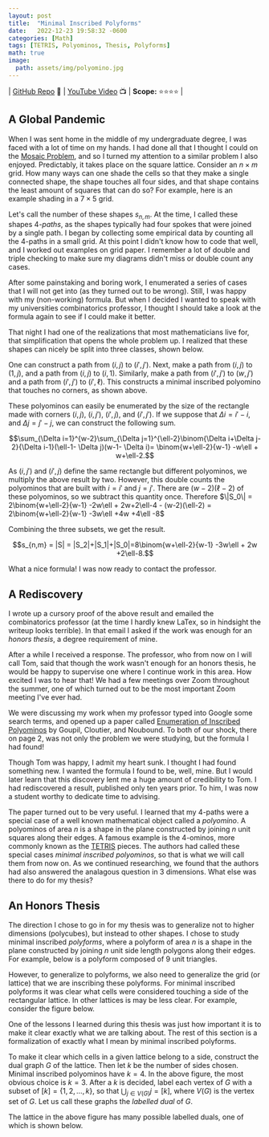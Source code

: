 ```yaml
---
layout: post
title:  "Minimal Inscribed Polyforms"
date:   2022-12-23 19:58:32 -0600
categories: [Math]
tags: [TETRIS, Polyominos, Thesis, Polyforms]
math: true
image:
  path: assets/img/polyomino.jpg
---
```


| [GitHub Repo](https://github.com/JackHanke/minimal-inscribed-polyforms) 👾 | [YouTube Video](https://www.youtube.com/watch?v=8N80EbXVUU0) 📺 | **Scope:** ⭐⭐⭐⭐ |

## A Global Pandemic

When I was sent home in the middle of my undergraduate degree, I was faced with a lot of time on my hands. I had done all that I thought I could on the [Mosaic Problem](https://jackhanke.github.io/jekyll/update/2025/01/23/mosaics.html), and so I turned my attention to a similar problem I also enjoyed. Predictably, it takes place on the square lattice. Consider an $n \times m$ grid. How many ways can one shade the cells so that they make a single connected shape, the shape touches all four sides, and that shape contains the least amount of squares that can do so? For example, here is an example shading in a $7 \times 5$ grid.

<div align=center>
    <script type="text/tikz">
    % setup
    \newcommand{\cell}[4]{\filldraw[gray!40] ( #1 , #2 ) rectangle ( #3 , #4 ); \draw[gray, thick] ( #1 , #2 ) rectangle ( #3 , #4 );}
    % actual image
    \begin{tikzpicture}
        \draw[step=1cm,color=gray, thick] (0,0) grid (7,5);
        \( \cell{0}{0}{1}{1} \)
        \( \cell{1}{0}{2}{1} \)
        \( \cell{1}{1}{2}{2} \)
        \( \cell{2}{1}{3}{2} \)
        \( \cell{3}{1}{4}{2} \)
        \( \cell{4}{1}{5}{2} \)
        \( \cell{4}{2}{5}{3} \)
        \( \cell{4}{3}{5}{4} \)
        \( \cell{4}{4}{5}{5} \)
        \( \cell{5}{2}{6}{3} \)
        \( \cell{6}{2}{7}{3} \)
    \end{tikzpicture}
    </script>
</div>

Let's call the number of these shapes $s_{n,m}$. At the time, I called these shapes $4$*-paths*, as the shapes typically had four spokes that were joined by a single path. I began by collecting some empirical data by counting all the $4$-paths in a small grid. At this point I didn't know how to code that well, and I worked out examples on grid paper. I remember a lot of double and triple checking to make sure my diagrams didn't miss or double count any cases. 

After some painstaking and boring work, I enumerated a series of cases that I will not get into (as they turned out to be wrong). Still, I was happy with my (non-working) formula. But when I decided I wanted to speak with my universities combinatorics professor, I thought I should take a look at the formula again to see if I could make it better. 

That night I had one of the realizations that most mathematicians live for, that simplification that opens the whole problem up. I realized that these shapes can nicely be split into three classes, shown below.

<div align=center>
    <script type="text/tikz">
    % setup
    \newcommand{\cell}[4]{\filldraw[gray!40] ( #1 , #2 ) rectangle ( #3 , #4 ); \draw[gray, thick] ( #1 , #2 ) rectangle ( #3 , #4 );}
    % actual image
    \begin{tikzpicture}[scale=2]
        \draw[step=0.5cm,color=gray,thick] (0,0) grid (2,2);
        \( \cell{0}{0}{0.5}{0.5} \);
        \( \cell{0.5}{0}{1}{0.5} \);
        \( \cell{0.5}{0.5}{1}{1} \);
        \( \cell{1}{0.5}{1.5}{1} \);
        \( \cell{1}{1}{1.5}{1.5} \);
        \( \cell{1.5}{1}{2}{1.5} \);
        \( \cell{1.5}{1.5}{2}{2} \);
        
        \draw[step=0.5cm,color=gray,thick] (3.5,0) grid (5.5,2);
        \draw[gray, thick] (3.5,0) -- (3.5,2);
        \( \cell{3.5}{0}{4}{0.5} \);
        \( \cell{4}{0}{4.5}{0.5} \);
        \( \cell{4}{0.5}{4.5}{1} \);
        \( \cell{4.5}{0.5}{5}{1} \);
        \( \cell{5}{0.5}{5.5}{1} \);
        \( \cell{4.5}{1}{5}{2} \);
        \( \cell{4.5}{1.5}{5}{2} \);
        
        \draw[step=0.5cm,color=gray,thick] (7,0) grid (9,2);
        \draw[gray, thick] (7,0) -- (7,2);
        \( \cell{7.5}{0.5}{8}{1} \);
        \( \cell{7}{0.5}{7.5}{1} \);
        \( \cell{7.5}{0}{8}{0.5} \);
        \( \cell{8}{0.5}{8.5}{1} \);
        \( \cell{8}{1}{8.5}{1.5} \);
        \( \cell{8}{1.5}{8.5}{2} \);
        \( \cell{8.5}{1}{9}{1.5} \);
    \end{tikzpicture}
    </script>
</div>

These classes, from left to right, are
- The shapes that contain $2$ or $3$ corners $S_2$
- The shapes that contain $1$ corner $S_1$
- The shapes that contain $0$ corners $S_0$

*Case 1.* We begin with $S_2$. Split $S_2$ into two subsets, $S_{T,2}$ and $S_{T,2}^c$ so that $S_{T,2} \cup S_{T,2}^c = S_2$. Let $S_{T,2}$ represent all polyominos that are "T-shaped", while $S_{T,2}^c$ will represent all polyominos that are not. Formally, the "T-shaped" polyominos are all polyominos that contain two adjacent corner cells and a perpendicular bar, as in the left polyomino in the figure below.

<div align=center>
    <script type="text/tikz">
    % setup
    \newcommand{\cell}[4]{\filldraw[gray!40] ( #1 , #2 ) rectangle ( #3 , #4 ); \draw[gray, thick] ( #1 , #2 ) rectangle ( #3 , #4 );}
    % actual image
    \begin{tikzpicture}[scale=2]
        \draw[step=0.5cm,color=gray,thick] (0,0) grid (2,2);
        \( \cell{0.5}{0}{1}{0.5} \);
        \( \cell{0.5}{0.5}{1}{1} \);
        \( \cell{0.5}{1}{1}{1.5} \);
        \( \cell{0}{1.5}{0.5}{2} \);
        \( \cell{0.5}{1.5}{1}{2} \);
        \( \cell{1}{1.5}{1.5}{2} \);
        \( \cell{1.5}{1.5}{2}{2} \);
        
        \draw[step=0.5cm,color=gray,thick] (3.5,0) grid (5.5,2);
        \draw[gray, thick] (3.5,0) -- (3.5,2);
        \( \cell{3.5}{0}{4}{0.5} \);
        \( \cell{3.5}{0.5}{4}{1} \);
        \( \cell{3.5}{1}{4}{1.5} \);
        \( \cell{3.5}{1.5}{4}{2} \);
        \( \cell{4}{1.5}{4.5}{2} \);
        \( \cell{4.5}{1.5}{5}{2} \);
        \( \cell{5}{1.5}{5.5}{2} \);
    \end{tikzpicture}
    </script>
</div>

For $\|S_{T,2}\|$ it is easy to see that $\|S_{T,2}\| = 2(w-2) + 2(\ell-2) = 2w+2\ell-8$, as there is a "T-shape" polyomino for every edge cell.

For $\|S_{T,2}^c\|$, suppose the bottom left cell of the $w \times \ell$ lattice is called $(1,1)$, and the top right cell $(w,\ell)$. The number of paths from $(1,1)$ to $(w,\ell)$ is the number of ways one can make $w-1$ unit steps right and $\ell -1$ unit steps up among $w + \ell -2$ total unit steps. This gives a total of $\binom{w+\ell-2}{w-1}$ paths from $(1,1)$ to $(w,\ell)$. As we can make the same argument for corners $(1,\ell)$ and $(w,1)$, we can conclude $\|S_{T,2}^c\| = 2\binom{w+\ell-2}{w-1}$. This gives us $\|S_2\| = \|S_{T,2}\| + \|S_{T,2}^c\| = 2\binom{w+\ell-2}{w-1} +2w+2\ell-8$.

*Case 2.* For $S_1$, suppose we choose corner $(1,1)$ and start a path to some cell $(i,j)$. Extending a path from $(i,j)$ to $(i,\ell)$ and from $(i,j)$ to $(w,j)$ creates a minimally inscribed polyomino that touches only one corner. In the case image above, $(i,j)=(3,1)$. Notice that $(i,j)$ must have $i \in [2,w-1]$, and $j \in [2,\ell-1]$, as otherwise the polyomino formed would have more than $1$ corner. Therefore, the total number of polyominos that touch only corner $(1,1)$ in $S_1$ is 
$$\sum_{i=2}^{w-1}\sum_{j=2}^{\ell-1} \binom{i+j-2}{i-1} = \binom{w+\ell-2}{w-1}-w-\ell+2.$$

As we can make the same argument starting with any corner, we have $\|S_1\| = 4\binom{w+\ell-2}{w-1}-4w-4\ell+8$

*Case 3.* Finally, consider $S_0$. Suppose we have two cells $(i,j)$ and $(i',j')$, with $i,i' \in [2,w-1]$ and $j,j' \in [2,\ell-1]$, $i \leq i'$ and $j \leq j'$. 

<div align=center>
    <script type="text/tikz">
    % setup
    \newcommand{\cell}[4]{\filldraw[gray!40] ( #1 , #2 ) rectangle ( #3 , #4 ); \draw[gray, thick] ( #1 , #2 ) rectangle ( #3 , #4 );}
    \newcommand{\cellred}[4]{\filldraw[red!60] ( #1 , #2 ) rectangle ( #3 , #4 ); \draw[gray, thick] ( #1 , #2 ) rectangle ( #3 , #4 );}
    % actual image
    \begin{tikzpicture}[scale=2]
        \draw[step=0.5cm,color=gray,thick] (0,0) grid (3.5,2.5);
        \( \cell{0}{0.5}{0.5}{1} \)
        \( \cell{0.5}{0}{1}{0.5} \)
        \( \cellred{0.5}{0.5}{1}{1} \)
        \( \cell{1}{0.5}{1.5}{1} \)
        \( \cell{1.5}{0.5}{2}{1} \)
        \( \cell{1.5}{1}{2}{1.5} \)
        \( \cell{2}{1}{2.5}{1.5} \)
        \( \cellred{2}{1.5}{2.5}{2} \)
        \( \cell{2}{2}{2.5}{2.5} \)
        \( \cell{2.5}{1.5}{3}{2} \)
        \( \cell{3}{1.5}{3.5}{2} \)
    \end{tikzpicture}
    </script>
</div>

One can construct a path from $(i,j)$ to $(i',j')$. Next, make a path from $(i,j)$ to $(1,j)$, and a path from $(i,j)$ to $(i,1)$. Similarly, make a path from $(i',j')$ to $(w,j')$ and a path from $(i',j')$ to $(i',\ell)$. This constructs a minimal inscribed polyomino that touches no corners, as shown above. 

These polyominos can easily be enumerated by the size of the rectangle made with corners $(i,j)$, $(i,j')$, $(i',j)$, and $(i',j')$. If we suppose that $\Delta i = i'-i$, and $\Delta j = j'-j$, we can construct the following sum.

$$\sum_{\Delta i=1}^{w-2}\sum_{\Delta j=1}^{\ell-2}\binom{\Delta i+\Delta j-2}{\Delta i-1}(\ell-1- \Delta j)(w-1- \Delta i)= \binom{w+\ell-2}{w-1} -w\ell + w+\ell-2.$$

As $(i,j')$ and $(i',j)$ define the same rectangle but different polyominos, we multiply the above result by two. However, this double counts the polyominos that are built with $i=i'$ and $j=j'$. There are $(w-2)(\ell-2)$ of these polyominos, so we subtract this quantity once. Therefore $\|S_0\| = 2\binom{w+\ell-2}{w-1} -2w\ell + 2w+2\ell-4 - (w-2)(\ell-2) = 2\binom{w+\ell-2}{w-1} -3w\ell +4w +4\ell -8$

Combining the three subsets, we get the result.

$$s_{n,m} = |S| = |S_2|+|S_1|+|S_0|=8\binom{w+\ell-2}{w-1} -3w\ell + 2w +2\ell-8.$$

What a nice formula! I was now ready to contact the professor.

## A Rediscovery

I wrote up a cursory proof of the above result and emailed the combinatorics professor (at the time I hardly knew LaTex, so in hindsight the writeup looks terrible). In that email I asked if the work was enough for an *honors thesis*, a degree requirement of mine. 

After a while I received a response. The professor, who from now on I will call Tom, said that though the work wasn't enough for an honors thesis, he would be happy to supervise one where I continue work in this area. How excited I was to hear that! We had a few meetings over Zoom throughout the summer, one of which turned out to be the most important Zoom meeting I've ever had. 

We were discussing my work when my professor typed into Google some search terms, and opened up a paper called [Enumeration of Inscribed Polyominos](https://www.researchgate.net/publication/281299307_Enumeration_of_inscribed_polyominos) by Goupil, Cloutier, and Noubound. To both of our shock, there on page 2, was not only the problem we were studying, but the formula I had found! 

Though Tom was happy, I admit my heart sunk. I thought I had found something new. I wanted the formula I found to be, well, mine. But I would later learn that this discovery lent me a huge amount of credibility to Tom. I had rediscovered a result, published only ten years prior. To him, I was now a student worthy to dedicate time to advising. 

The paper turned out to be very useful. I learned that my $4$-paths were a special case of a well known mathematical object called a *polyomino*. A polyominos of area $n$ is a shape in the plane constructed by joining $n$ unit squares along their edges. A famous example is the $4$-ominos, more commonly known as the [TETRIS](https://en.wikipedia.org/wiki/Tetris) pieces. The authors had called these special cases *minimal inscribed polyominos*, so that is what we will call them from now on. As we continued researching, we found that the authors had also answered the analagous question in $3$ dimensions. What else was there to do for my thesis?

## An Honors Thesis

The direction I chose to go in for my thesis was to generalize not to higher dimensions (polycubes), but instead to other shapes. I chose to study minimal inscribed *polyforms*, where a polyform of area $n$ is a shape in the plane constructed by joining $n$ unit side length polygons along their edges. For example, below is a polyform composed of $9$ unit triangles.

<div align=center>
    <script type="text/tikz">
    % setup
    \newcommand{\createtri}[6]{\filldraw[gray!40] ( #1 , #2 ) -- ( #3 , #4 ) -- ( #5 , #6 ) -- cycle; \draw[gray, thick] ( #1 , #2 ) -- ( #3 , #4 ) -- ( #5 , #6 ) -- cycle;}
    % actual image
    \begin{tikzpicture}[scale=1.5]
        \( \createtri{1}{0}{2}{0}{1.5}{0.866} \);
        \( \createtri{1.5}{0.866}{2.5}{0.866}{2}{1.732} \);
        \( \createtri{2}{1.732}{3}{1.732}{2.5}{2.598} \);
        \( \createtri{1}{1.732}{2}{1.732}{1.5}{2.598} \);
        \( \createtri{1.5}{0.866}{2.5}{0.866}{2}{0} \);
        \( \createtri{1.5}{0.866}{1}{1.732}{2}{1.732} \);
        \( \createtri{2.5}{0.866}{3}{1.732}{2}{1.732} \);
        \( \createtri{3}{1.732}{3.5}{2.598}{2.5}{2.598} \);
        \( \createtri{2}{0}{3}{0}{2.5}{0.866} \);
    \end{tikzpicture}
    </script>
</div>

However, to generalize to polyforms, we also need to generalize the grid (or lattice) that we are inscribing these polyforms. For minimal inscribed polyforms it was clear what cells were considered touching a side of the rectangular lattice. In other lattices is may be less clear. For example, consider the figure below. 

<div align=center>
    <script type="text/tikz">
    % setup
    \newcommand{\createtri}[6]{\filldraw[gray!40] ( #1 , #2 ) -- ( #3 , #4 ) -- ( #5 , #6 ) -- cycle; \draw[gray, thick] ( #1 , #2 ) -- ( #3 , #4 ) -- ( #5 , #6 ) -- cycle;}
    % actual image
    \begin{tikzpicture}[scale=1.5]
            %row 1
            \draw[gray, thick] (0,0.25) -- (0.433,0) -- (0.866,0.25) -- (0.866,0.75) -- (0.433,1) -- (0,0.75) -- (0,0.25);
            \draw[gray, thick] (0.866,0.25) -- (1.299,0) -- (1.732,0.25) -- (1.732,0.75) -- (1.299,1) -- (0.866,0.75) -- (0.866,0.25);
            \draw[gray, thick] (1.732,0.25) -- (2.165,0) -- (2.598,0.25) -- (2.598,0.75) -- (2.165,1) -- (1.732,0.75) -- (1.732,0.25);
            \draw[gray, thick] (2.598,0.25) -- (3.031,0) -- (3.464,0.25) -- (3.464,0.75) -- (3.031,1) -- (2.598,0.75) -- (2.598,0.25);
            %row 2
            \draw[gray, thick] (0.433,1) -- (0.866,0.75) -- (1.299,1) -- (1.299,1.5) -- (0.866,1.75) -- (0.433,1.5) -- (0.433,1);
            \draw[gray, thick] (1.299,1) -- (1.732,0.75) -- (2.165,1) -- (2.165,1.5) -- (1.732,1.75) -- (1.299,1.5) -- (1.299,1);
            \draw[gray, thick] (2.165,1) -- (2.598,0.75) -- (3.031,1) -- (3.031,1.5) -- (2.598,1.75) -- (2.165,1.5) -- (2.165,1);
            %row 3
            \draw[gray, thick] (0.866,1.75) -- (1.299,1.5) -- (1.732,1.75) -- (1.732,2.25) -- (1.299,2.5) -- (0.866,2.25) -- (0.866,1.75);
            \draw[gray, thick] (1.732,1.75) -- (2.165,1.5) -- (2.598,1.75) -- (2.598,2.25) -- (2.165,2.5) -- (1.732,2.25) -- (1.732,1.75);
            %row 4
            \draw[gray, thick] (1.299,2.5) -- (1.732,2.25) -- (2.165,2.5) -- (2.165,3) -- (1.732,3.25) -- (1.299,3) -- (1.299,2.5);
    \end{tikzpicture}
    </script>
</div>

One of the lessons I learned during this thesis was just how important it is to make it clear exactly what we are talking about. The rest of this section is a formalization of exactly what I mean by minimal inscribed polyforms. 

To make it clear which cells in a given lattice belong to a side, construct the dual graph $G$ of the lattice. Then let $k$ be the number of sides chosen. Minimal inscribed polyominos have $k=4$. In the above figure, the most obvious choice is $k=3$. After a $k$ is decided, label each vertex of $G$ with a subset of $[k]=\{1,2,\dots,k \}$, so that $\bigcup_{j \in V(G)} j = [k]$, where $V(G)$ is the vertex set of $G$. Let us call these graphs the *labelled dual* of $G$.

The lattice in the above figure has many possible labelled duals, one of which is shown below.

<div align=center>
    <script type="text/tikz">
    % setup
    \newcommand{\lablnode}[3]{\node[shape=circle,draw=white,fill=white, inner sep=0pt,minimum size=2pt] (A) at ( #1 , #2 ) {(#3)};}
    % actual image
    \begin{tikzpicture}[scale=1.5]
        \draw[gray, thick] (0,0) -- (3,0) -- (1.5,2.598) -- (0,0);
        %rows
        \draw[gray, thick] (0.5,0.866) -- (2.5,0.866);
        \draw[gray, thick] (1,1.732) -- (2,1.732);
        %big diagonals
        \draw[gray, thick] (1,1.732) -- (2,0);
        \draw[gray, thick] (2,1.732) -- (1,0);
        %small diagonals
        \draw[gray, thick] (1,0) -- (0.5,0.866);
        \draw[gray, thick] (2,0) -- (2.5,0.866);
        
        %nodes
        \( \lablnode{0}{0}{1,3} \)
        \( \lablnode{1}{0}{3} \)
        \( \lablnode{2}{0}{3} \)
        \( \lablnode{3}{0}{2,3} \)
        \( \lablnode{2}{1.732}{2} \)
        \( \lablnode{2.5}{0.866}{2} \)
        \( \lablnode{1.5}{2.598}{1,2} \)
        \( \lablnode{1}{1.732}{1} \)
        \( \lablnode{0.5}{0.866}{1} \)
        
        \( \lablnode{1.5}{0.866}{} \)
    \end{tikzpicture}
    </script>
</div>

Therefore, polyform inscription can be defined as follows. Suppose we have a labelled dual $G$. A given subgraph $G'$ is an *inscribed polyform* in $G$ if the following condition holds.

$$\bigcup_{j \in V(G')} j = [k]$$

Informally, the condition above says that the subgraph $G'$ touches all $k$ sides. Notice that the number of vertices in an inscribed polyform of $G$ can vary. If $A$ is an inscribed polyform, then $\|V(A)\| \in [m(G),\|V(G)\|]$.  Here $m(G)$ represents the minimum number of vertices for which the above holds, and can range from $1$ to $\|V(G)\|$, depending on the structure and labelling of $G$. Our focus is on the minimal inscribed polyforms, and so an inscribed polyform $A$ is *minimal* if $\|V(A)\| = m(G)$.  

Finally, we are concerned with the number of polyforms that are minimal. For a labelled graph $G$, let $\rho(G)$ denote the number of minimal inscribed polyforms. My thesis was then constructing families of labelled graphs $G$ and computing $\rho(G)$ for these families. 

## Results

My thesis was essentially a catalogue of $8$ of these families, and a few patterns I found among these families. This post will only hilight my favorite family from that catalogue. If you are interested in the other families for any of these results, please find my formal writeup of my results [here](https://github.com/JackHanke/minimal-inscribed-polyforms/blob/main/minnesota-sub/mjumsubmission.pdf).

My favorite family I enumerated was a triangle made of hexagons, where inscription meant touching all corner hexagons of the triangle. Let $\triangle_n$ represent a triangle with a side made up of $n$ hexagons. Below is an animation of all $41$ minimal inscribed polyforms in $\triangle_5$.

{:refdef: style="text-align: center;"}
![]({{ site.baseimg }}/assets/img/hex.gif)
{: refdef}

*Theorem 2.* The number of minimal inscribed polyforms $\rho(\triangle_n)$ for $n\geq 2$ is given by the following formula.

$$\rho(\triangle_n) = \binom{2(n-1)}{n-1} - \sum_{k=0}^{n-2}\binom{2k}{k}.$$

The proof of Theorem was very difficult for me to arrive at. I tried the methods I had used for the other families before it, and yet I couldn't identify the right approach. Only after months of thinking about the problem did I come to another one of those realizations that I live for. The path for this proof, namely the realization in the first sentence, came to me all at once when I was sitting on the couch. I am very happy to give the following argument.

*Proof.* Each unit hexagon in the triangle corresponds with a unique weak integer $3$-composition of $n-1$. The figure below shows the visual interpretation of the integer composition for the dark grey hexagon. The lengths of the $3$ light grey "spokes" are the components of the composition. Suppose the components of the composition are labelled $k_1$, $k_2$, and $k_3$. Then the figure below represents the cell for $k_1 = 2$, $k_2 = 1$, and $k_3 = 1$, read counter-clockwise around the dark grey hexagon. 

<div align=center>
    <script type="text/tikz">
    % setup
    \newcommand{\lablnode}[3]{\node[shape=circle,draw=white,fill=white, inner sep=0pt,minimum size=2pt] (A) at ( #1 , #2 ) {(#3)};}
    % actual image
    \begin{tikzpicture}[scale=1.5]
        \filldraw[gray!40] (1.732,0.25) -- (2.165,0) -- (2.598,0.25) -- (2.598,0.75) -- (2.165,1) -- (1.732,0.75) -- (1.732,0.25);

        \filldraw[gray!95] (2.165,1) -- (2.598,0.75) -- (3.031,1) -- (3.031,1.5) -- (2.598,1.75) -- (2.165,1.5) -- (2.165,1);
        \filldraw[gray!40] (3.031,1) -- (3.464,0.75) -- (3.897,1) -- (3.897,1.5) -- (3.464,1.75) -- (3.031,1.5) -- (3.031,1);

        \filldraw[gray!40] (1.732,1.75) -- (2.165,1.5) -- (2.598,1.75) -- (2.598,2.25) -- (2.165,2.5) -- (1.732,2.25) -- (1.732,1.75);

        \filldraw[gray!40] (1.299,2.5) -- (1.732,2.25) -- (2.165,2.5) -- (2.165,3) -- (1.732,3.25) -- (1.299,3) -- (1.299,2.5);

        %row 1
        \draw[gray, thick] (0,0.25) -- (0.433,0) -- (0.866,0.25) -- (0.866,0.75) -- (0.433,1) -- (0,0.75) -- (0,0.25);
        \draw[gray, thick] (0.866,0.25) -- (1.299,0) -- (1.732,0.25) -- (1.732,0.75) -- (1.299,1) -- (0.866,0.75) -- (0.866,0.25);
        \draw[gray, thick] (1.732,0.25) -- (2.165,0) -- (2.598,0.25) -- (2.598,0.75) -- (2.165,1) -- (1.732,0.75) -- (1.732,0.25);

        \draw[gray, thick] (2.598,0.25) -- (3.031,0) -- (3.464,0.25) -- (3.464,0.75) -- (3.031,1) -- (2.598,0.75) -- (2.598,0.25);
        \draw[gray, thick] (3.464,0.25) -- (3.897,0) -- (4.33,0.25) -- (4.33,0.75) -- (3.897,1) -- (3.464,0.75) -- (3.464,0.25);

        %row 2
        \draw[gray, thick] (0.433,1) -- (0.866,0.75) -- (1.299,1) -- (1.299,1.5) -- (0.866,1.75) -- (0.433,1.5) -- (0.433,1);
        \draw[gray, thick] (1.299,1) -- (1.732,0.75) -- (2.165,1) -- (2.165,1.5) -- (1.732,1.75) -- (1.299,1.5) -- (1.299,1);
        \draw[gray, thick] (2.165,1) -- (2.598,0.75) -- (3.031,1) -- (3.031,1.5) -- (2.598,1.75) -- (2.165,1.5) -- (2.165,1);
        \draw[gray, thick] (3.031,1) -- (3.464,0.75) -- (3.897,1) -- (3.897,1.5) -- (3.464,1.75) -- (3.031,1.5) -- (3.031,1);

        %row 3
        \draw[gray, thick] (0.866,1.75) -- (1.299,1.5) -- (1.732,1.75) -- (1.732,2.25) -- (1.299,2.5) -- (0.866,2.25) -- (0.866,1.75);
        \draw[gray, thick] (1.732,1.75) -- (2.165,1.5) -- (2.598,1.75) -- (2.598,2.25) -- (2.165,2.5) -- (1.732,2.25) -- (1.732,1.75);
        \draw[gray, thick] (2.598,1.75) -- (3.031,1.5) -- (3.464,1.75) -- (3.464,2.25) -- (3.031,2.5) -- (2.598,2.25) -- (2.598,1.75);

        %row 4
        \draw[gray, thick] (1.299,2.5) -- (1.732,2.25) -- (2.165,2.5) -- (2.165,3) -- (1.732,3.25) -- (1.299,3) -- (1.299,2.5);
        \draw[gray, thick] (2.165,2.5) -- (2.598,2.25) -- (3.031,2.5) -- (3.031,3) -- (2.598,3.25) -- (2.165,3) -- (2.165,2.5);

        %row 5
        \draw[gray, thick] (1.732,3.25) -- (2.165,3) -- (2.598,3.25) -- (2.598,3.75) -- (2.165,4) -- (1.732,3.75) -- (1.732,3.25);
    \end{tikzpicture}
    </script>
</div>

Notice that $k_i$ can be $0$, as there are cells in which one cannot extend a spoke in a certain direction (the dark grey hexagon being located on a side or corner). 

Using the spokes as guides, we can group paths from each corner to the dark grey hexagon. An example of this grouping is shown in the figure below.

<div align=center>
    <script type="text/tikz">
    % setup
    \newcommand{\lablnode}[3]{\node[shape=circle,draw=white,fill=white, inner sep=0pt,minimum size=2pt] (A) at ( #1 , #2 ) {(#3)};}
    % actual image
    \begin{tikzpicture}[scale=1.5]
        %polyform
        \filldraw[gray!60] (0,0.25) -- (0.433,0) -- (0.866,0.25) -- (1.299,0) -- (1.732,0.25) -- (2.165,0) -- (2.598,0.25)-- (2.598,0.75) -- (3.031,1) -- (3.031,1.5) -- (2.598,1.75) -- (2.165,1.5) -- (1.732,1.75) -- (1.299,1.5)  -- (0.866,1.75)-- (0.433,1.5) -- (0.433,1) -- (0.433,1) -- (0,0.75)  -- (0,0.25);

        \filldraw[gray!20] (2.165,1.5) -- (2.165,1) -- (2.598,0.75) -- (2.598,0.25) -- (3.031,0) -- (3.464,0.25) -- (3.897,0) -- (4.33,0.25) -- (4.33,0.75) -- (3.897,1) -- (3.897, 1.5) -- (3.464,1.75) -- (3.031,1.5) -- (3.031,1);

        \filldraw[gray!40] (3.464,1.75) -- (3.464,2.25) -- (3.031,2.5) -- (3.031,3) -- (2.598,3.25) -- (2.598,3.25) -- (2.598,3.75) -- (2.165,4) -- (1.732,3.75) -- (1.732,3.25) -- (1.732,3.25) -- (1.299,3) -- (1.299,2.5) -- (1.732, 2.25) -- (1.732, 1.75) -- (2.165,1.5) -- (2.598,1.75) -- (3.031,1.5) -- (3.464,1.75);

        \filldraw[gray!95] (2.165,1) -- (2.598,0.75) -- (3.031,1) -- (3.031,1.5) -- (2.598,1.75) -- (2.165,1.5) -- (2.165,1);

        %row 1
        \draw[gray, thick] (0,0.25) -- (0.433,0) -- (0.866,0.25) -- (0.866,0.75) -- (0.433,1) -- (0,0.75) -- (0,0.25);
        \draw[gray, thick] (0.866,0.25) -- (1.299,0) -- (1.732,0.25) -- (1.732,0.75) -- (1.299,1) -- (0.866,0.75) -- (0.866,0.25);
        \draw[gray, thick] (1.732,0.25) -- (2.165,0) -- (2.598,0.25) -- (2.598,0.75) -- (2.165,1) -- (1.732,0.75) -- (1.732,0.25);
        \draw[gray, thick] (2.598,0.25) -- (3.031,0) -- (3.464,0.25) -- (3.464,0.75) -- (3.031,1) -- (2.598,0.75) -- (2.598,0.25);
        \draw[gray, thick] (3.464,0.25) -- (3.897,0) -- (4.33,0.25) -- (4.33,0.75) -- (3.897,1) -- (3.464,0.75) -- (3.464,0.25);

        %row 2
        \draw[gray, thick] (0.433,1) -- (0.866,0.75) -- (1.299,1) -- (1.299,1.5) -- (0.866,1.75) -- (0.433,1.5) -- (0.433,1);
        \draw[gray, thick] (1.299,1) -- (1.732,0.75) -- (2.165,1) -- (2.165,1.5) -- (1.732,1.75) -- (1.299,1.5) -- (1.299,1);
        \draw[gray, thick] (2.165,1) -- (2.598,0.75) -- (3.031,1) -- (3.031,1.5) -- (2.598,1.75) -- (2.165,1.5) -- (2.165,1);
        \draw[gray, thick] (3.031,1) -- (3.464,0.75) -- (3.897,1) -- (3.897,1.5) -- (3.464,1.75) -- (3.031,1.5) -- (3.031,1);

        %row 3
        \draw[gray, thick] (0.866,1.75) -- (1.299,1.5) -- (1.732,1.75) -- (1.732,2.25) -- (1.299,2.5) -- (0.866,2.25) -- (0.866,1.75);
        \draw[gray, thick] (1.732,1.75) -- (2.165,1.5) -- (2.598,1.75) -- (2.598,2.25) -- (2.165,2.5) -- (1.732,2.25) -- (1.732,1.75);
        \draw[gray, thick] (2.598,1.75) -- (3.031,1.5) -- (3.464,1.75) -- (3.464,2.25) -- (3.031,2.5) -- (2.598,2.25) -- (2.598,1.75);

        %row 4
        \draw[gray, thick] (1.299,2.5) -- (1.732,2.25) -- (2.165,2.5) -- (2.165,3) -- (1.732,3.25) -- (1.299,3) -- (1.299,2.5);
        \draw[gray, thick] (2.165,2.5) -- (2.598,2.25) -- (3.031,2.5) -- (3.031,3) -- (2.598,3.25) -- (2.165,3) -- (2.165,2.5);

        %row 5
        \draw[gray, thick] (1.732,3.25) -- (2.165,3) -- (2.598,3.25) -- (2.598,3.75) -- (2.165,4) -- (1.732,3.75) -- (1.732,3.25);

        %hi light
        \draw[line width = 0.4mm, red] (0,0.25) -- (0.433,0) -- (0.866,0.25) -- (1.299,0) -- (1.732,0.25) -- (2.165,0) -- (2.598,0.25)-- (2.598,0.75) -- (3.031,1) -- (3.031,1.5) -- (2.598,1.75) -- (2.165,1.5) -- (1.732,1.75) -- (1.299,1.5)  -- (0.866,1.75)-- (0.433,1.5) -- (0.433,1) -- (0.433,1) -- (0,0.75)  -- (0,0.25);

        \draw[line width = 0.4mm, red] (2.165,1.5) -- (2.165,1) -- (2.598,0.75) -- (2.598,0.25) -- (3.031,0) -- (3.464,0.25) -- (3.897,0) -- (4.33,0.25) -- (4.33,0.75) -- (3.897,1) -- (3.897, 1.5) -- (3.464,1.75) -- (3.031,1.5) -- (3.031,1);

        \draw[line width = 0.4mm, red] (3.464,1.75) -- (3.464,2.25) -- (3.031,2.5) -- (3.031,3) -- (2.598,3.25) -- (2.598,3.25) -- (2.598,3.75) -- (2.165,4) -- (1.732,3.75) -- (1.732,3.25) -- (1.732,3.25) -- (1.299,3) -- (1.299,2.5) -- (1.732, 2.25) -- (1.732, 1.75);
    \end{tikzpicture}
    </script>
</div>

Using this grouping we can construct the following sum for the number of possible sets of paths from each corner to a given vertex.

$$s(n) = \sum_{k_1 + k_2 + k_3 = n-1} \binom{k_1 + k_2}{k_1}\binom{k_2+k_3}{k_2}\binom{k_3+k_1}{k_3}$$

Notice that this grouping, and consequently $s(n)$, will count certain polyforms multiple times. An example of a polyform that is counted multiple times is shown in the figure below.

<div align=center>
    <script type="text/tikz">
    % setup
    \newcommand{\lablnode}[3]{\node[shape=circle,draw=white,fill=white, inner sep=0pt,minimum size=2pt] (A) at ( #1 , #2 ) {(#3)};}
    % actual image
    \begin{tikzpicture}[scale=1.5]
        %polyform
        \filldraw[gray!40] (0,0.25) -- (0.433,0) -- (0.866,0.25) -- (0.866,0.75) -- (0.433,1) -- (0,0.75) -- (0,0.25);

        \filldraw[gray!40] (0.866,0.25) -- (1.299,0) -- (1.732,0.25) -- (1.732,0.75) -- (1.299,1) -- (0.866,0.75) -- (0.866,0.25);

        \filldraw[gray!40] (3.464,0.25) -- (3.897,0) -- (4.33,0.25) -- (4.33,0.75) -- (3.897,1) -- (3.464,0.75) -- (3.464,0.25);

        \filldraw[gray!40] (1.299,1) -- (1.732,0.75) -- (2.165,1) -- (2.165,1.5) -- (1.732,1.75) -- (1.299,1.5) -- (1.299,1);
        \filldraw[gray!40] (2.165,1) -- (2.598,0.75) -- (3.031,1) -- (3.031,1.5) -- (2.598,1.75) -- (2.165,1.5) -- (2.165,1);
        \filldraw[gray!40] (3.031,1) -- (3.464,0.75) -- (3.897,1) -- (3.897,1.5) -- (3.464,1.75) -- (3.031,1.5) -- (3.031,1);
        \filldraw[gray!40] (1.732,1.75) -- (2.165,1.5) -- (2.598,1.75) -- (2.598,2.25) -- (2.165,2.5) -- (1.732,2.25) -- (1.732,1.75);
        \filldraw[gray!40] (1.299,2.5) -- (1.732,2.25) -- (2.165,2.5) -- (2.165,3) -- (1.732,3.25) -- (1.299,3) -- (1.299,2.5);
        \filldraw[gray!40] (1.732,3.25) -- (2.165,3) -- (2.598,3.25) -- (2.598,3.75) -- (2.165,4) -- (1.732,3.75) -- (1.732,3.25);

        %row 1
        \draw[gray, thick] (0,0.25) -- (0.433,0) -- (0.866,0.25) -- (0.866,0.75) -- (0.433,1) -- (0,0.75) -- (0,0.25);
        \draw[gray, thick] (0.866,0.25) -- (1.299,0) -- (1.732,0.25) -- (1.732,0.75) -- (1.299,1) -- (0.866,0.75) -- (0.866,0.25);
        \draw[gray, thick] (1.732,0.25) -- (2.165,0) -- (2.598,0.25) -- (2.598,0.75) -- (2.165,1) -- (1.732,0.75) -- (1.732,0.25);
        \draw[gray, thick] (2.598,0.25) -- (3.031,0) -- (3.464,0.25) -- (3.464,0.75) -- (3.031,1) -- (2.598,0.75) -- (2.598,0.25);
        \draw[gray, thick] (3.464,0.25) -- (3.897,0) -- (4.33,0.25) -- (4.33,0.75) -- (3.897,1) -- (3.464,0.75) -- (3.464,0.25);

        %row 2
        \draw[gray, thick] (0.433,1) -- (0.866,0.75) -- (1.299,1) -- (1.299,1.5) -- (0.866,1.75) -- (0.433,1.5) -- (0.433,1);
        \draw[gray, thick] (1.299,1) -- (1.732,0.75) -- (2.165,1) -- (2.165,1.5) -- (1.732,1.75) -- (1.299,1.5) -- (1.299,1);
        \draw[gray, thick] (2.165,1) -- (2.598,0.75) -- (3.031,1) -- (3.031,1.5) -- (2.598,1.75) -- (2.165,1.5) -- (2.165,1);
        \draw[gray, thick] (3.031,1) -- (3.464,0.75) -- (3.897,1) -- (3.897,1.5) -- (3.464,1.75) -- (3.031,1.5) -- (3.031,1);

        %row 3
        \draw[gray, thick] (0.866,1.75) -- (1.299,1.5) -- (1.732,1.75) -- (1.732,2.25) -- (1.299,2.5) -- (0.866,2.25) -- (0.866,1.75);
        \draw[gray, thick] (1.732,1.75) -- (2.165,1.5) -- (2.598,1.75) -- (2.598,2.25) -- (2.165,2.5) -- (1.732,2.25) -- (1.732,1.75);
        \draw[gray, thick] (2.598,1.75) -- (3.031,1.5) -- (3.464,1.75) -- (3.464,2.25) -- (3.031,2.5) -- (2.598,2.25) -- (2.598,1.75);

        %row 4
        \draw[gray, thick] (1.299,2.5) -- (1.732,2.25) -- (2.165,2.5) -- (2.165,3) -- (1.732,3.25) -- (1.299,3) -- (1.299,2.5);
        \draw[gray, thick] (2.165,2.5) -- (2.598,2.25) -- (3.031,2.5) -- (3.031,3) -- (2.598,3.25) -- (2.165,3) -- (2.165,2.5);

        %row 5
        \draw[gray, thick] (1.732,3.25) -- (2.165,3) -- (2.598,3.25) -- (2.598,3.75) -- (2.165,4) -- (1.732,3.75) -- (1.732,3.25);
    \end{tikzpicture}
    </script>
</div>

All polyforms that are grouped multiple ways contains the following substructure.

<div align=center>
    <script type="text/tikz">
    % setup
    \newcommand{\lablnode}[3]{\node[shape=circle,draw=white,fill=white, inner sep=0pt,minimum size=2pt] (A) at ( #1 , #2 ) {(#3)};}
    % actual image
    \begin{tikzpicture}[scale=1.5]
        %polyform
        \filldraw[gray!40] (0,0.25) -- (0.433,0) -- (0.866,0.25) -- (0.866,0.75) -- (0.433,1) -- (0,0.75) -- (0,0.25);
        \filldraw[gray!40]  (0.866,0.25) -- (1.299,0) -- (1.732,0.25) -- (1.732,0.75) -- (1.299,1) -- (0.866,0.75) -- (0.866,0.25);
        \filldraw[gray!40] (0.433,1) -- (0.866,0.75) -- (1.299,1) -- (1.299,1.5) -- (0.866,1.75) -- (0.433,1.5) -- (0.433,1);

        %row 1
        \draw[gray, thick] (0,0.25) -- (0.433,0) -- (0.866,0.25) -- (0.866,0.75) -- (0.433,1) -- (0,0.75) -- (0,0.25);
        \draw[gray, thick] (0.866,0.25) -- (1.299,0) -- (1.732,0.25) -- (1.732,0.75) -- (1.299,1) -- (0.866,0.75) -- (0.866,0.25);

        %row 2
        \draw[gray, thick] (0.433,1) -- (0.866,0.75) -- (1.299,1) -- (1.299,1.5) -- (0.866,1.75) -- (0.433,1.5) -- (0.433,1);

    \end{tikzpicture}
    </script>
</div>

Polyforms with these substructures are counted $3$ separate times. Fortunately, the number of polyforms that contain this substructure are easy to count, after the following transformation is made.

<div align=center>
    <script type="text/tikz">
    % setup
    \newcommand{\lablnode}[3]{\node[shape=circle,draw=white,fill=none, inner sep=0pt,minimum size=2pt] (A) at ( #1 , #2 ) {#3};}
    % actual image
    \begin{tikzpicture}[scale=1.5]
        \filldraw[gray!40] (0,0.25) -- (0.433,0) -- (0.866,0.25) -- (0.866,0.75) -- (0.433,1) -- (0,0.75) -- (0,0.25);

        \filldraw[gray!40] (0.866,0.25) -- (1.299,0) -- (1.732,0.25) -- (1.732,0.75) -- (1.299,1) -- (0.866,0.75) -- (0.866,0.25);

        \filldraw[gray!40] (3.464,0.25) -- (3.897,0) -- (4.33,0.25) -- (4.33,0.75) -- (3.897,1) -- (3.464,0.75) -- (3.464,0.25);

        \filldraw[gray!95] (1.299,1) -- (1.732,0.75) -- (2.165,1) -- (2.165,1.5) -- (1.732,1.75) -- (1.299,1.5) -- (1.299,1);
        \filldraw[gray!95] (2.165,1) -- (2.598,0.75) -- (3.031,1) -- (3.031,1.5) -- (2.598,1.75) -- (2.165,1.5) -- (2.165,1);
        \filldraw[gray!40] (3.031,1) -- (3.464,0.75) -- (3.897,1) -- (3.897,1.5) -- (3.464,1.75) -- (3.031,1.5) -- (3.031,1);
        \filldraw[gray!95] (1.732,1.75) -- (2.165,1.5) -- (2.598,1.75) -- (2.598,2.25) -- (2.165,2.5) -- (1.732,2.25) -- (1.732,1.75);
        \filldraw[gray!40] (1.299,2.5) -- (1.732,2.25) -- (2.165,2.5) -- (2.165,3) -- (1.732,3.25) -- (1.299,3) -- (1.299,2.5);
        \filldraw[gray!40] (1.732,3.25) -- (2.165,3) -- (2.598,3.25) -- (2.598,3.75) -- (2.165,4) -- (1.732,3.75) -- (1.732,3.25);
        
        %row 1
        \draw[gray, thick] (0,0.25) -- (0.433,0) -- (0.866,0.25) -- (0.866,0.75) -- (0.433,1) -- (0,0.75) -- (0,0.25);
        \draw[gray, thick] (0.866,0.25) -- (1.299,0) -- (1.732,0.25) -- (1.732,0.75) -- (1.299,1) -- (0.866,0.75) -- (0.866,0.25);
        \draw[gray, thick] (1.732,0.25) -- (2.165,0) -- (2.598,0.25) -- (2.598,0.75) -- (2.165,1) -- (1.732,0.75) -- (1.732,0.25);
        
        \draw[gray, thick] (2.598,0.25) -- (3.031,0) -- (3.464,0.25) -- (3.464,0.75) -- (3.031,1) -- (2.598,0.75) -- (2.598,0.25);
        \draw[gray, thick] (3.464,0.25) -- (3.897,0) -- (4.33,0.25) -- (4.33,0.75) -- (3.897,1) -- (3.464,0.75) -- (3.464,0.25);
        
        %row 2
        \draw[gray, thick] (0.433,1) -- (0.866,0.75) -- (1.299,1) -- (1.299,1.5) -- (0.866,1.75) -- (0.433,1.5) -- (0.433,1);
        \draw[gray, thick] (1.299,1) -- (1.732,0.75) -- (2.165,1) -- (2.165,1.5) -- (1.732,1.75) -- (1.299,1.5) -- (1.299,1);
        \draw[gray, thick] (2.165,1) -- (2.598,0.75) -- (3.031,1) -- (3.031,1.5) -- (2.598,1.75) -- (2.165,1.5) -- (2.165,1);
        \draw[gray, thick] (3.031,1) -- (3.464,0.75) -- (3.897,1) -- (3.897,1.5) -- (3.464,1.75) -- (3.031,1.5) -- (3.031,1);
        
        %row 3
        \draw[gray, thick] (0.866,1.75) -- (1.299,1.5) -- (1.732,1.75) -- (1.732,2.25) -- (1.299,2.5) -- (0.866,2.25) -- (0.866,1.75);
        \draw[gray, thick] (1.732,1.75) -- (2.165,1.5) -- (2.598,1.75) -- (2.598,2.25) -- (2.165,2.5) -- (1.732,2.25) -- (1.732,1.75);
        \draw[gray, thick] (2.598,1.75) -- (3.031,1.5) -- (3.464,1.75) -- (3.464,2.25) -- (3.031,2.5) -- (2.598,2.25) -- (2.598,1.75);
        
        %row 4
        \draw[gray, thick] (1.299,2.5) -- (1.732,2.25) -- (2.165,2.5) -- (2.165,3) -- (1.732,3.25) -- (1.299,3) -- (1.299,2.5);
        \draw[gray, thick] (2.165,2.5) -- (2.598,2.25) -- (3.031,2.5) -- (3.031,3) -- (2.598,3.25) -- (2.165,3) -- (2.165,2.5);
        
        %row 5
        \draw[gray, thick] (1.732,3.25) -- (2.165,3) -- (2.598,3.25) -- (2.598,3.75) -- (2.165,4) -- (1.732,3.75) -- (1.732,3.25);

        % arrow
        \( \lablnode{5.2}{2}{$\pmb{\to}$} \)

        %polyform
        \filldraw[gray!40] (6,0.25) -- (6.433,0) -- (6.866,0.25) -- (6.866,0.75) -- (6.433,1) -- (6,0.75) -- (6,0.25);
        \filldraw[gray!40] (6.866,0.25) -- (7.299,0) -- (7.732,0.25) -- (7.732,0.75) -- (7.299,1) -- (6.866,0.75) -- (6.866,0.25);
        \filldraw[gray!40] (8.598,0.25) -- (9.031,0) -- (9.464,0.25) -- (9.464,0.75) -- (9.031,1) -- (8.598,0.75) -- (8.598,0.25);
        \filldraw[gray!95] (7.299,1) -- (7.732,0.75) -- (8.165,1) -- (8.165,1.5) -- (7.732,1.75) -- (7.299,1.5) -- (7.299,1);
        \filldraw[gray!40] (8.165,1) -- (8.598,0.75) -- (9.031,1) -- (9.031,1.5) -- (8.598,1.75) -- (8.165,1.5) -- (8.165,1);
        \filldraw[gray!40] (6.866,1.75) -- (7.299,1.5) -- (7.732,1.75) -- (7.732,2.25) -- (7.299,2.5) -- (6.866,2.25) -- (6.866,1.75);
        \filldraw[gray!40] (7.299,2.5) -- (7.732,2.25) -- (8.165,2.5) -- (8.165,3) -- (7.732,3.25) -- (7.299,3) -- (7.299,2.5);

        %row 1
        \draw[gray, thick] (6,0.25) -- (6.433,0) -- (6.866,0.25) -- (6.866,0.75) -- (6.433,1) -- (6,0.75) -- (6,0.25);
        \draw[gray, thick] (6.866,0.25) -- (7.299,0) -- (7.732,0.25) -- (7.732,0.75) -- (7.299,1) -- (6.866,0.75) -- (6.866,0.25);
        \draw[gray, thick] (7.732,0.25) -- (8.165,0) -- (8.598,0.25) -- (8.598,0.75) -- (8.165,1) -- (7.732,0.75) -- (7.732,0.25);
        \draw[gray, thick] (8.598,0.25) -- (9.031,0) -- (9.464,0.25) -- (9.464,0.75) -- (9.031,1) -- (8.598,0.75) -- (8.598,0.25);
        
        %row 2
        \draw[gray, thick] (6.433,1) -- (6.866,0.75) -- (7.299,1) -- (7.299,1.5) -- (6.866,1.75) -- (6.433,1.5) -- (6.433,1);
        \draw[gray, thick] (7.299,1) -- (7.732,0.75) -- (8.165,1) -- (8.165,1.5) -- (7.732,1.75) -- (7.299,1.5) -- (7.299,1);
        \draw[gray, thick] (8.165,1) -- (8.598,0.75) -- (9.031,1) -- (9.031,1.5) -- (8.598,1.75) -- (8.165,1.5) -- (8.165,1);
        
        %row 3
        \draw[gray, thick] (6.866,1.75) -- (7.299,1.5) -- (7.732,1.75) -- (7.732,2.25) -- (7.299,2.5) -- (6.866,2.25) -- (6.866,1.75);
        \draw[gray, thick] (7.732,1.75) -- (8.165,1.5) -- (8.598,1.75) -- (8.598,2.25) -- (8.165,2.5) -- (7.732,2.25) -- (7.732,1.75);
        
        %row 4
        \draw[gray, thick] (7.299,2.5) -- (7.732,2.25) -- (8.165,2.5) -- (8.165,3) -- (7.732,3.25) -- (7.299,3) -- (7.299,2.5);
    \end{tikzpicture}
    </script>
</div>

Therefore the number of polyforms that contain this substructure is $s(n-1)$.  This, and the following identity

$$\sum_{k_1 + k_2 + k_3 = n} \binom{k_1 + k_2}{k_1}\binom{k_2+k_3}{k_2}\binom{k_3+k_1}{k_3} = \sum_{k=0}^n \binom{2k}{k}$$

completes the proof, as 

$$\rho(\triangle^{H*}_n) =s(n) - 2s(n-1) = \sum_{k=0}^{n-1} \binom{2k}{k} - 2\sum_{k=0}^{n-2} \binom{2k}{k} = \binom{2(n-1)}{n-1} - \sum_{k=0}^{n-2}\binom{2k}{k}.$$

## Trivial Minimal Inscribed Polyforms

Strangely, some families do not have a strictly increasing number of minimal inscribed polyforms in $n$. A family of labelled duals with this property is referred to as a *trivial* family. Inspired by the Article Circle Theorem, I really wanted to enumerate minimal inscribed polyforms inscribed in the [Aztec diamond](https://en.wikipedia.org/wiki/Aztec_diamond). An Aztec diamond can have a length $n$ and a width $m$, where the length and height are the number of squares on the respective sides. An example of an $n,m=3$ Aztec diamond is shown below.

<div align=center>
    <script type="text/tikz">
    % setup
    \newcommand{\cell}[4]{\filldraw[gray!40] ( #1 , #2 ) rectangle ( #3 , #4 ); \draw[gray, thick] ( #1 , #2 ) rectangle ( #3 , #4 );}    
    \newcommand{\cellw}[4]{\draw[gray, thick] ( #1 , #2 ) rectangle ( #3 , #4 );}
    \newcommand{\lablnode}[3]{\node[shape=circle,draw=white,fill=white, inner sep=0pt,minimum size=2pt] (A) at ( #1 , #2 ) {#3};}
    % actual image
    \begin{tikzpicture}[scale=1.5]
        \( \cellw{1}{0}{1.5}{0.5} \);
        \( \cellw{1.5}{0}{2}{0.5} \);
        
        \( \cellw{0.5}{0.5}{1}{1} \);
        \( \cellw{1}{0.5}{1.5}{1} \);
        \( \cellw{1.5}{0.5}{2}{1} \);
        \( \cellw{2}{0.5}{2.5}{1} \);
        
        \( \cellw{0}{1}{0.5}{1.5} \);
        \( \cellw{0.5}{1}{1}{1.5} \);
        \( \cellw{1}{1}{1.5}{1.5} \);
        \( \cellw{1.5}{1}{2}{1.5} \);
        \( \cellw{2}{1}{2.5}{1.5} \);
        \( \cellw{2.5}{1}{3}{1.5} \);
        
        \( \cellw{0}{1.5}{0.5}{2} \);
        \( \cellw{0.5}{1.5}{1}{2} \);
        \( \cellw{1}{1.5}{1.5}{2} \);
        \( \cellw{1.5}{1.5}{2}{2} \);
        \( \cellw{2}{1.5}{2.5}{2} \);
        \( \cellw{2.5}{1.5}{3}{2} \);
        
        \( \cellw{0.5}{2}{1}{2.5} \);
        \( \cellw{1}{2}{1.5}{2.5} \);
        \( \cellw{1.5}{2}{2}{2.5} \);
        \( \cellw{2}{2}{2.5}{2.5} \);
        
        \( \cellw{1}{2.5}{1.5}{3} \);
        \( \cellw{1.5}{2.5}{2}{3} \);
    \end{tikzpicture}
    </script>
</div>

I was surprised that the Aztec diamond was a trivial family, only having $4$ minimal inscribed polyforms when $n=m$ for any $n \geq 2$, namely the below polyform and its rotations. 

<div align=center>
    <script type="text/tikz">
    % setup
    \newcommand{\cell}[4]{\filldraw[gray!40] ( #1 , #2 ) rectangle ( #3 , #4 ); \draw[gray, thick] ( #1 , #2 ) rectangle ( #3 , #4 );}    
    \newcommand{\cellw}[4]{\draw[gray, thick] ( #1 , #2 ) rectangle ( #3 , #4 );}
    \newcommand{\lablnode}[3]{\node[shape=circle,draw=white,fill=white, inner sep=0pt,minimum size=2pt] (A) at ( #1 , #2 ) {#3};}
    % actual image
    \begin{tikzpicture}[scale=1.5]
        \( \cellw{1}{0}{1.5}{0.5} \);
        \( \cellw{1.5}{0}{2}{0.5} \);
        
        \( \cellw{0.5}{0.5}{1}{1} \);
        \( \cellw{1}{0.5}{1.5}{1} \);
        \( \cellw{1.5}{0.5}{2}{1} \);
        \( \cellw{2}{0.5}{2.5}{1} \);
        
        \( \cell{0}{1}{0.5}{1.5} \);
        \( \cell{0.5}{1}{1}{1.5} \);
        \( \cell{1}{1}{1.5}{1.5} \);
        \( \cell{1.5}{1}{2}{1.5} \);
        \( \cell{2}{1}{2.5}{1.5} \);
        \( \cell{2.5}{1}{3}{1.5} \);
        
        \( \cell{0}{1.5}{0.5}{2} \);
        \( \cellw{0.5}{1.5}{1}{2} \);
        \( \cellw{1}{1.5}{1.5}{2} \);
        \( \cellw{1.5}{1.5}{2}{2} \);
        \( \cellw{2}{1.5}{2.5}{2} \);
        \( \cell{2.5}{1.5}{3}{2} \);
        
        \( \cellw{0.5}{2}{1}{2.5} \);
        \( \cellw{1}{2}{1.5}{2.5} \);
        \( \cellw{1.5}{2}{2}{2.5} \);
        \( \cellw{2}{2}{2.5}{2.5} \);
        
        \( \cellw{1}{2.5}{1.5}{3} \);
        \( \cellw{1.5}{2.5}{2}{3} \);
    \end{tikzpicture}
    </script>
</div>

I was really disappointed that this family was trivial, so I thought about what I could do to get around this. Then I realized: what if I just made the corners count as adjacent too?

## My White Whale Problem

Because we were dealing with unit squares connected by adjacent edges and adjacent corners, I decided to call these objects *minimal inscribed pseudopolyominos*. Here is an example of one of these pseudopolyominos.

<div align=center>
    <script type="text/tikz">
    % setup
    \newcommand{\cell}[4]{\filldraw[gray!40] ( #1 , #2 ) rectangle ( #3 , #4 ); \draw[gray, thick] ( #1 , #2 ) rectangle ( #3 , #4 );}    
    \newcommand{\cellw}[4]{\draw[gray, thick] ( #1 , #2 ) rectangle ( #3 , #4 );}
    \newcommand{\lablnode}[3]{\node[shape=circle,draw=white,fill=white, inner sep=0pt,minimum size=2pt] (A) at ( #1 , #2 ) {#3};}
    % actual image
    \begin{tikzpicture}[scale=1.5]
        \( \cellw{1}{0}{1.5}{0.5} \);
        \( \cellw{1.5}{0}{2}{0.5} \);
        
        \( \cell{0.5}{0.5}{1}{1} \);
        \( \cellw{1}{0.5}{1.5}{1} \);
        \( \cellw{1.5}{0.5}{2}{1} \);
        \( \cellw{2}{0.5}{2.5}{1} \);
        
        \( \cellw{0}{1}{0.5}{1.5} \);
        \( \cell{0.5}{1}{1}{1.5} \);
        \( \cell{1}{1}{1.5}{1.5} \);
        \( \cellw{1.5}{1}{2}{1.5} \);
        \( \cell{2}{1}{2.5}{1.5} \);
        \( \cell{2.5}{1}{3}{1.5} \);
        
        \( \cell{0}{1.5}{0.5}{2} \);
        \( \cellw{0.5}{1.5}{1}{2} \);
        \( \cellw{1}{1.5}{1.5}{2} \);
        \( \cell{1.5}{1.5}{2}{2} \);
        \( \cellw{2}{1.5}{2.5}{2} \);
        \( \cellw{2.5}{1.5}{3}{2} \);
        
        \( \cellw{0.5}{2}{1}{2.5} \);
        \( \cellw{1}{2}{1.5}{2.5} \);
        \( \cellw{1.5}{2}{2}{2.5} \);
        \( \cell{2}{2}{2.5}{2.5} \);
        
        \( \cellw{1}{2.5}{1.5}{3} \);
        \( \cellw{1.5}{2.5}{2}{3} \);
    \end{tikzpicture}
    </script>
</div>

I knew this enumeration would be brutal. And boy was I right. I didn't get anywhere close before my thesis deadline, and it so this problem sat in my notebook for over a year. Over that year, the problem  achieved a sort of white whale status in my mind, being the problem I knew existed but couldn't conquer. 

That was until, I submitted my applications for graduate school. I had this brief period of reprieve between applications and restarting my studies that I knew I needed to use for this problem. I dedicated *many* nights to working on the myriad cases these pseudopolyforms exhibit. I wrote hundreds of lines of SageMath to confirm my enumeration results, and finally (finally) solved it. If we denote $\rho(\diamond_{n,m})$ as the number of minimal inscribed pseudopolyforms in the generalized aztec diamond, then we have the following generating function. 

$$\begin{eqnarray*}
    \sum_{n,m\geq 0} \rho(\diamond_{n,m})x^n y^m & = &  xy(2 \, x^{5} y - 11 \, x^{4} y^{2} + 9 \, x^{3} y^{3} - 11 \, x^{2} y^{4} + 2 \, x y^{5} \\
    & - & 10 \, x^{4} y + 16 \, x^{3} y^{2} + 16 \, x^{2} y^{3} - 10 \, x y^{4}\\
    & + & x^{4} + 15 \, x^{3} y - 21 \, x^{2} y^{2} + 15 \, x y^{3} + y^{4} - 8 \, x^{2} y - 8 \, x y^{2} \\
    & - & 4 \, x^{2} + 5 \, x y - 4 \, y^{2} + 2 \, x + 2 \, y + 1 ) \\
    & / & {\left(1 - 2 \, x - 2 \, y + x^{2} + x y + y^{2} \right)} {\left(1-x\right)}^{4} {\left(1-y\right)}^{4}
\end{eqnarray*}$$

It's hard to describe how much time this equation took to arrive at. All I can think of when I see this equation is:

"Look on my works, ye Mighty, and despair!"

Ok maybe that's a little dramatic, but it did take a lot out of me. And after that, I decided I would not be enumerating any more minimal inscribed polyforms. 

## Further Questions

1. Is there an overarching theorem for enumerating the minimal inscribed polyforms in a given labelled graph $G$?

Thank you for reading!
